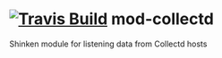 <a href='https://travis-ci.org/shinken-monitoring/mod-collectd'><img src='https://api.travis-ci.org/shinken-monitoring/mod-collectd.svg?branch=master' alt='Travis Build'></a>
mod-collectd
============

Shinken module for listening data from Collectd hosts

